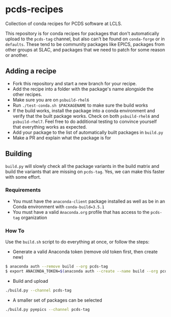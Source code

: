 # pcds-recipes
Collection of conda recipes for PCDS software at LCLS.

This repository is for conda recipes for packages that don't automatically
upload to the `pcds-tag` channel, but also can't be found on `conda-forge` or
in `defaults`. These tend to be community packages like EPICS, packages from
other groups at SLAC, and packages that we need to patch for some reason or
another.

## Adding a recipe
- Fork this repository and start a new branch for your recipe.
- Add the recipe into a folder with the package's name alongside the other
  recipes.
- Make sure you are on `psbuild-rhel6`
- Run `./test-conda.sh $PACKAGENAME` to make sure the build works
- If the build works, install the package into a conda environment and verify
  that the built package works. Check on both `psbuild-rhel6` and
  `psbuild-rhel7`. Feel free to do additional testing to convince yourself
  that everything works as expected.
- Add your package to the list of automatically built packages in `build.py`
- Make a PR and explain what the package is for

## Building
`build.py` will slowly check all the package variants in the build matrix and
build the variants that are missing on `pcds-tag`. Yes, we can make this faster
with some effort.

### Requirements
- You must have the `anaconda-client` package installed as well as be in an
  Conda environment with `conda-build=3.5.1`
- You must have a valid `Anaconda.org` profile that has access to the
  `pcds-tag` organization

### How To
Use the `build.sh` script to do everything at once, or follow the steps:
- Generate a valid Anaconda token (remove old token first, then create new)
```bash
$ anaconda auth --remove build --org pcds-tag
$ export ANACONDA_TOKEN=$(anaconda auth --create --name build --org pcds-tag --scopes api --max-age 1800)
```
- Build and upload
```bash
./build.py --channel pcds-tag
```
- A smaller set of packages can be selected
```bash
./build.py pyepics --channel pcds-tag
```
